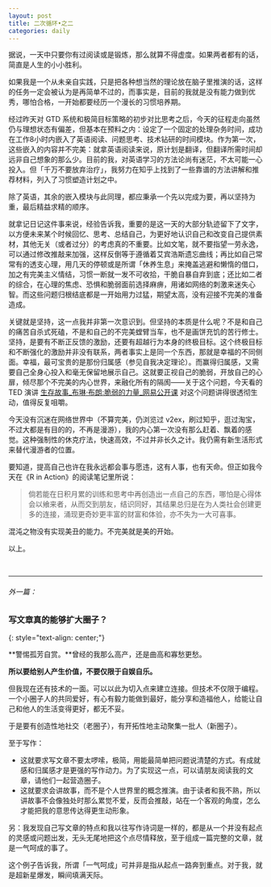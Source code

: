 ```yaml
---
layout: post
title: 二次循环•之二
categories: daily
---
```



据说，一天中只要你有过阅读或是锻炼，那么就算不得虚度。如果两者都有的话，简直是人生的小小胜利。

如果我是一个从未亲自实践，只是把各种想当然的理论放在脑子里推演的话，这样的任务一定会被认为是再简单不过的，而事实是，目前的我就是没有能力做到优秀，哪怕合格，一开始都要经历一个漫长的习惯培养期。

经过昨天对 GTD 系统和极简目标策略的初步对比思考之后，今天的征程走向虽然仍与理想状态有偏差，但基本在预料之内：设定了一个固定的处理杂务时间，成功在工作8小时内嵌入了英语阅读、问题思考、技术钻研的时间模块。作为第一次，这些嵌入的内容并不完美：就拿英语阅读来说，原计划是翻译，但翻译所需时间却远非自己想象的那么少。目前的我，对英语学习的方法论尚有迷茫，不太可能一心投入。但「千万不要放弃治疗」，我努力在知乎上找到了一些靠谱的方法讲解和推荐材料，列入了习惯塑造计划之中。

除了英语，其余的嵌入模块与此同理，都应秉承一个先以完成为要，再以坚持为重，最后精益求精的顺序。

就拿记日记这件事来说，经验告诉我，重要的是这一天的大部分轨迹留下了文字，以方便未来某个时候回忆、思考、总结自己，为更好地认识自己和改变自己提供素材，其他无关（或者过分）的考虑真的不重要。比如文笔，就不要指望一劳永逸，可以通过修改推敲来加强，这样反倒等于遵循着艾宾浩斯遗忘曲线；再比如自己常常有的透支心理，用几天的停顿或是所谓「休养生息」来掩盖逃避和懒惰的借口，加之有完美主义情结，习惯一断就一发不可收拾，干脆自暴自弃到底；还比如二者的综合，在心理的焦虑、恐惧和脆弱面前选择麻痹，用诸如网络的刺激来迷失心智。而这些问题归根结底都是一开始用力过猛，期望太高，没有迎接不完美的准备造成。

关键就是坚持，这一点我并非第一次意识到。但坚持的本质是什么呢？不是和自己的痛苦自杀式死磕，不是和自己的不完美螳臂当车，也不是画饼充饥的苦行修士。坚持，是要有不断正反馈的激励，还要有超越行为本身的终极目标。这个终极目标和不断强化的激励并非没有联系，两者事实上是同一个东西，那就是幸福的不同侧面。幸福，最可宝贵的是那份归属感（参见自我决定理论）。而赢得归属感，又需要自己全身心投入和毫无保留地展示自己。这就要正视自己的脆弱，开放自己的心扉，倾尽那个不完美的内心世界，来融化所有的隔阂——关于这个问题，今天看的 TED 演讲 [生存故事_布琳·布朗:脆弱的力量_网易公开课](http://v.163.com/movie/2012/1/D/U/M8H4A8FC9_M8H4AN7DU.html) 对这个问题讲得很透彻生动，值得反复咀嚼。

今天没有沉迷在网络世界中（不算完美，仍浏览过 v2ex，刷过知乎，逛过淘宝，不过大都是有目的的，不再是漫游），我的内心第一次没有那么赶着、飘着的感觉。这种强制性的休克疗法，快速高效，不过并非长久之计。我仍需有新生活形式来替代漫游者的位置。

要知道，提高自己也许在我永远都会事与愿违，这有人事，也有天命。但正如我今天在《R in Action》的阅读笔记里所说：

>倘若能在日积月累的训练和思考中再创造出一点自己的东西，哪怕是心得体会以飨来者，从而交到朋友，结识同好，其结果总归是在为人类社会创建更多的连接，涌现更奇妙更丰富的财富和体验，亦不失为一大可喜事。

混沌之物没有实现美丑的能力。不完美就是美的开始。

以上。

<br/>

***

###### 外一篇：

### 写文章真的能够扩大圈子？
{: style="text-align: center;"}

**警惕孤芳自赏。**曾经的我那么高产，还是曲高和寡愁更愁。

**所以要给别人产生价值，不要仅限于自娱自乐。**

但我现在还有技术的一面。可以以此为切入点来建立连接。但技术不仅限于编程。一个小圈子人的共同爱好，有心有毅力能做到最好，能分享和造福他人，给能让自己和他人的生活变得更好，都无不妥。

于是要有创造性地社交（老圈子），有开拓性地主动聚集一批人（新圈子）。

至于写作：

- 这就要求写文章不要太啰嗦，极简，用能最简单把问题说清楚的方式。有成就感和归属感才是更强的写作动力。为了实现这一点，可以请朋友阅读我的文章，请他们一起营造圈子。
- 这就要求会讲故事，而不是个人世界里的概念推演。由于读者和我不熟，所以讲故事不会像独处时那么累觉不爱，反而会推敲，站在一个客观的角度，怎么才能把我的意思传达得更生动形象。

另：我发现自己写文章的特点和我以往写作诗词是一样的，都是从一个并没有起点的灵感或问题出发，无头无尾地把这个点尽情释放，至于组成一篇完整的文章，就是一气呵成的事了。

这个例子告诉我，所谓「一气呵成」可并非是指从起点一路奔到重点。对于我，就是超新星爆发，瞬间填满天际。